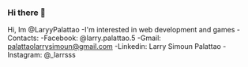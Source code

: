 ### Hi there 👋

Hi, Im @LaryyPalattao
-I'm interested in web development and games
-Contacts: 
-Facebook: @larry.palattao.5
-Gmail: palattaolarrysimoun@gmail.com
-Linkedin: Larry Simoun Palattao
-Instagram: @_larrsss


